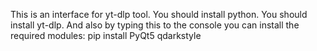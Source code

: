 This is an interface for yt-dlp tool.
You should install python.
You should install yt-dlp.
And also by typing this to the console you can install the required modules: pip install PyQt5 qdarkstyle
